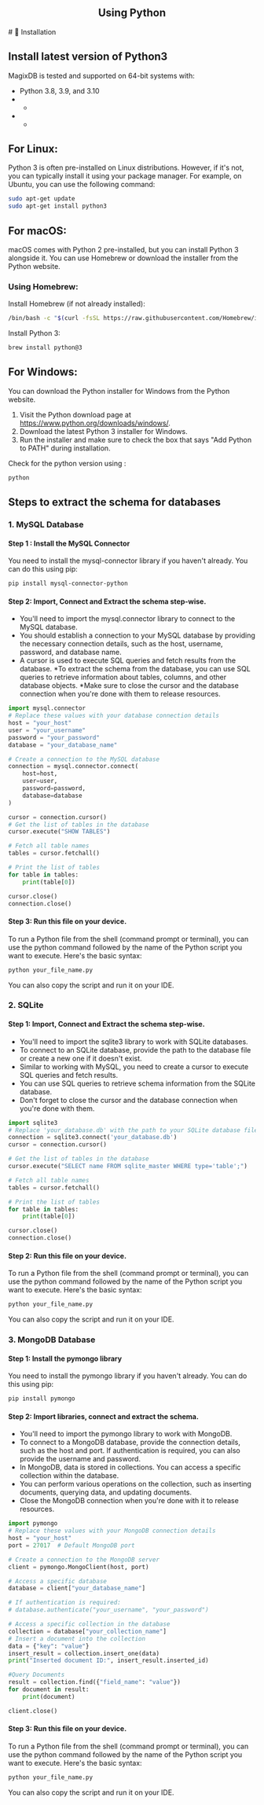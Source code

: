<h2 align= "center">Using Python</h2>
# 🚀 Installation

## Install latest version of Python3

MagixDB is tested and supported on 64-bit systems with:

- Python 3.8, 3.9, and 3.10
- *
- *

## For Linux:
Python 3 is often pre-installed on Linux distributions. However, if it's not, you can typically install it using your package manager. For example, on Ubuntu, you can use the following command:

```bash
sudo apt-get update
sudo apt-get install python3
```
## For macOS:
macOS comes with Python 2 pre-installed, but you can install Python 3 alongside it. You can use Homebrew or download the installer from the Python website.

### Using Homebrew:

Install Homebrew (if not already installed):
```bash
/bin/bash -c "$(curl -fsSL https://raw.githubusercontent.com/Homebrew/install/master/install.sh)"
```
Install Python 3:
```bash
brew install python@3
```

## For Windows:
You can download the Python installer for Windows from the Python website.

1. Visit the Python download page at https://www.python.org/downloads/windows/.
2. Download the latest Python 3 installer for Windows.
3. Run the installer and make sure to check the box that says "Add Python to PATH" during installation.

Check for the python version using : 
```cmd
python 
```
## Steps to extract the schema for databases
### 1. MySQL Database
#### Step 1 : Install the MySQL Connector
You need to install the mysql-connector library if you haven't already. You can do this using pip:
```bash
pip install mysql-connector-python

```

#### Step 2: Import, Connect and Extract the schema step-wise.
* You'll need to import the mysql.connector library to connect to the MySQL database.
* You should establish a connection to your MySQL database by providing the necessary connection details, such as the host, username, password, and database name.
* A cursor is used to execute SQL queries and fetch results from the database. 
*To extract the schema from the database, you can use SQL queries to retrieve information about tables, columns, and other database objects. 
*Make sure to close the cursor and the database connection when you're done with them to release resources.

```python
import mysql.connector
# Replace these values with your database connection details
host = "your_host"
user = "your_username"
password = "your_password"
database = "your_database_name"

# Create a connection to the MySQL database
connection = mysql.connector.connect(
    host=host,
    user=user,
    password=password,
    database=database
)

cursor = connection.cursor()
# Get the list of tables in the database
cursor.execute("SHOW TABLES")

# Fetch all table names
tables = cursor.fetchall()

# Print the list of tables
for table in tables:
    print(table[0])

cursor.close()
connection.close()
``` 

#### Step 3: Run this file on your device.
To run a Python file from the shell (command prompt or terminal), you can use the python command followed by the name of the Python script you want to execute. Here's the basic syntax: 
```python
python your_file_name.py
```
You can also copy the script and run it on your IDE.

### 2. SQLite

#### Step 1: Import, Connect and Extract the schema step-wise.
* You'll need to import the sqlite3 library to work with SQLite databases.
* To connect to an SQLite database, provide the path to the database file or create a new one if it doesn't exist.
* Similar to working with MySQL, you need to create a cursor to execute SQL queries and fetch results.
* You can use SQL queries to retrieve schema information from the SQLite database. 
* Don't forget to close the cursor and the database connection when you're done with them.
```python
import sqlite3
# Replace 'your_database.db' with the path to your SQLite database file
connection = sqlite3.connect('your_database.db')
cursor = connection.cursor()

# Get the list of tables in the database
cursor.execute("SELECT name FROM sqlite_master WHERE type='table';")

# Fetch all table names
tables = cursor.fetchall()

# Print the list of tables
for table in tables:
    print(table[0])

cursor.close()
connection.close()
```
#### Step 2: Run this file on your device.
To run a Python file from the shell (command prompt or terminal), you can use the python command followed by the name of the Python script you want to execute. Here's the basic syntax: 
```python
python your_file_name.py
```
You can also copy the script and run it on your IDE.



### 3. MongoDB Database

#### Step 1: Install the pymongo library
You need to install the pymongo library if you haven't already. You can do this using pip:

```cmd
pip install pymongo
```
#### Step 2: Import libraries, connect and extract the schema.
* You'll need to import the pymongo library to work with MongoDB.
* To connect to a MongoDB database, provide the connection details, such as the host and port. If authentication is required, you can also provide the username and password.
* In MongoDB, data is stored in collections. You can access a specific collection within the database.
* You can perform various operations on the collection, such as inserting documents, querying data, and updating documents. 
* Close the MongoDB connection when you're done with it to release resources.
```python
import pymongo
# Replace these values with your MongoDB connection details
host = "your_host"
port = 27017  # Default MongoDB port

# Create a connection to the MongoDB server
client = pymongo.MongoClient(host, port)

# Access a specific database
database = client["your_database_name"]

# If authentication is required:
# database.authenticate("your_username", "your_password")

# Access a specific collection in the database
collection = database["your_collection_name"]
# Insert a document into the collection
data = {"key": "value"}
insert_result = collection.insert_one(data)
print("Inserted document ID:", insert_result.inserted_id)

#Query Documents
result = collection.find({"field_name": "value"})
for document in result:
    print(document)

client.close()
```
#### Step 3: Run this file on your device.
To run a Python file from the shell (command prompt or terminal), you can use the python command followed by the name of the Python script you want to execute. Here's the basic syntax: 
```python
python your_file_name.py
```
You can also copy the script and run it on your IDE.